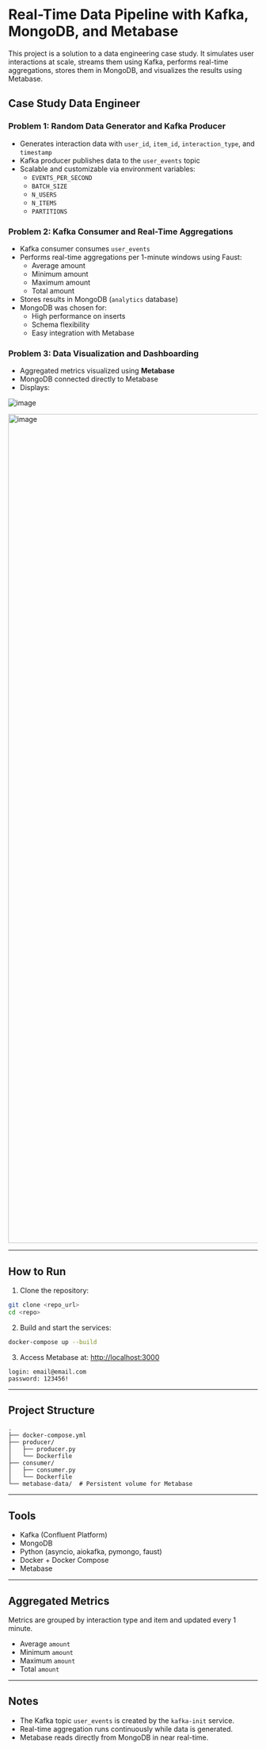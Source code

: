 # Real-Time Data Pipeline with Kafka, MongoDB, and Metabase

This project is a solution to a data engineering case study. It simulates user interactions at scale, streams them using Kafka, performs real-time aggregations, stores them in MongoDB, and visualizes the results using Metabase.

## Case Study Data Engineer

### Problem 1: Random Data Generator and Kafka Producer

- Generates interaction data with `user_id`, `item_id`, `interaction_type`, and `timestamp`
- Kafka producer publishes data to the `user_events` topic
- Scalable and customizable via environment variables:
  - `EVENTS_PER_SECOND`
  - `BATCH_SIZE`
  - `N_USERS`
  - `N_ITEMS`
  - `PARTITIONS`

###  Problem 2: Kafka Consumer and Real-Time Aggregations

- Kafka consumer consumes `user_events`
- Performs real-time aggregations per 1-minute windows using Faust:
  - Average amount
  - Minimum amount
  - Maximum amount
  - Total amount
- Stores results in MongoDB (`analytics` database)
- MongoDB was chosen for:
  - High performance on inserts
  - Schema flexibility
  - Easy integration with Metabase

###  Problem 3: Data Visualization and Dashboarding

- Aggregated metrics visualized using **Metabase**
- MongoDB connected directly to Metabase
- Displays:

![image](https://github.com/user-attachments/assets/c520c218-7d7c-4cb1-986b-ad4462a83e91)

<img width="1673" alt="image" src="https://github.com/user-attachments/assets/beb80e65-0136-48cb-b528-deb00df3589b" />


---

## How to Run

1. Clone the repository:
```bash
git clone <repo_url>
cd <repo>
```

2. Build and start the services:
```bash
docker-compose up --build
```

3. Access Metabase at: [http://localhost:3000](http://localhost:3000)

```
login: email@email.com
password: 123456!
```

---

##  Project Structure

```
.
├── docker-compose.yml
├── producer/
│   ├── producer.py
│   └── Dockerfile
├── consumer/
│   ├── consumer.py
│   └── Dockerfile
└── metabase-data/  # Persistent volume for Metabase
```

---

## Tools

- Kafka (Confluent Platform)
- MongoDB
- Python (asyncio, aiokafka, pymongo, faust)
- Docker + Docker Compose
- Metabase

---

##  Aggregated Metrics

Metrics are grouped by interaction type and item and updated every 1 minute.

- Average `amount`
- Minimum `amount`
- Maximum `amount`
- Total `amount`

---

##  Notes

- The Kafka topic `user_events` is created by the `kafka-init` service.
- Real-time aggregation runs continuously while data is generated.
- Metabase reads directly from MongoDB in near real-time.
